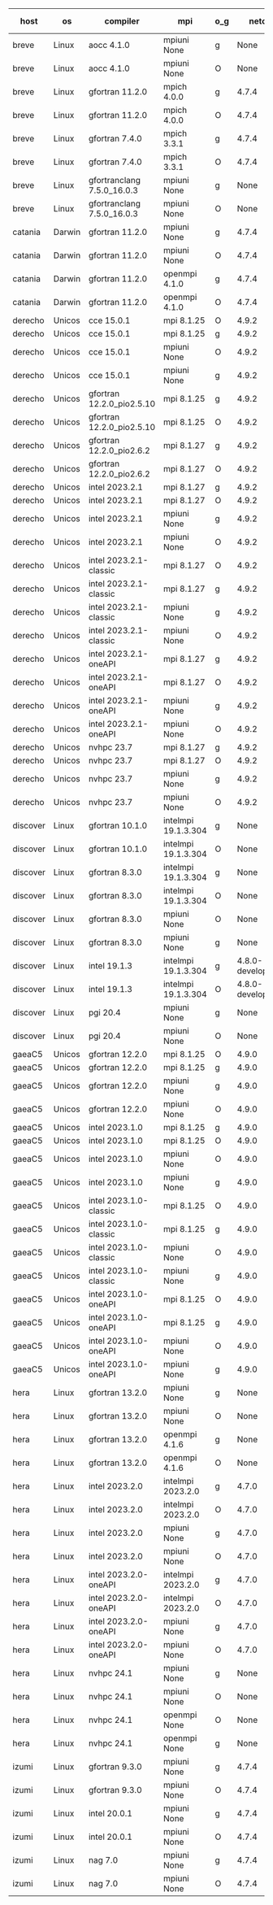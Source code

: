 

| host     | os       | compiler                              | mpi                      | o_g        | netcdf        | build       | u_pass          | u_fail          | s_pass            | s_fail            | e_pass             | e_fail             | nuopc_pass       | nuopc_fail       | artifacts link          |
|----------|----------|---------------------------------------|--------------------------|------------|---------------|-------------|-----------------|-----------------|-------------------|-------------------|--------------------|--------------------|------------------|------------------|-------------------------|
| breve | Linux | aocc 4.1.0 | mpiuni None  | g | None  | PASS | 12495 | 26 | 8 | 0 | 44 | 0 | None | None | <a href="https://github.com/esmf-org/esmf-test-artifacts/tree/985bf6e9750d7094f3f202903987796452b0ea11/feature_hconfig-extras/aocc/4.1.0/g/mpiuni/None" target="_blank">985bf6e</a> | 
| breve | Linux | aocc 4.1.0 | mpiuni None  | O | None  | PASS | 12495 | 26 | 8 | 0 | 44 | 0 | None | None | <a href="https://github.com/esmf-org/esmf-test-artifacts/tree/f089f9356b42219c774af7b97303823ed9c2f0a3/feature_hconfig-extras/aocc/4.1.0/O/mpiuni/None" target="_blank">f089f93</a> | 
| breve | Linux | gfortran 11.2.0 | mpich 4.0.0  | g | 4.7.4  | PASS | 14189 | 0 | 50 | 0 | 81 | 0 | 51 | 0 | <a href="https://github.com/esmf-org/esmf-test-artifacts/tree/610a78562e4e85d850fe6a1f5c58a88318fd7562/feature_hconfig-extras/gfortran/11.2.0/g/mpich/4.0.0" target="_blank">610a785</a> | 
| breve | Linux | gfortran 11.2.0 | mpich 4.0.0  | O | 4.7.4  | PASS | 14189 | 0 | 50 | 0 | 81 | 0 | 51 | 0 | <a href="https://github.com/esmf-org/esmf-test-artifacts/tree/f37b21ca9317543c406d33af7c49d06a3f7be9c9/feature_hconfig-extras/gfortran/11.2.0/O/mpich/4.0.0" target="_blank">f37b21c</a> | 
| breve | Linux | gfortran 7.4.0 | mpich 3.3.1  | g | 4.7.4  | PASS | 14189 | 0 | 50 | 0 | 81 | 0 | 51 | 0 | <a href="https://github.com/esmf-org/esmf-test-artifacts/tree/5b5e33a52f3da933a2b6e76db82e6641f0fa45e4/feature_hconfig-extras/gfortran/7.4.0/g/mpich/3.3.1" target="_blank">5b5e33a</a> | 
| breve | Linux | gfortran 7.4.0 | mpich 3.3.1  | O | 4.7.4  | PASS | 14189 | 0 | 50 | 0 | 81 | 0 | 51 | 0 | <a href="https://github.com/esmf-org/esmf-test-artifacts/tree/590bf57de49159012132e2ad39c3fd10785ab852/feature_hconfig-extras/gfortran/7.4.0/O/mpich/3.3.1" target="_blank">590bf57</a> | 
| breve | Linux | gfortranclang 7.5.0_16.0.3 | mpiuni None  | g | None  | PASS | 12521 | 0 | 8 | 0 | 44 | 0 | None | None | <a href="https://github.com/esmf-org/esmf-test-artifacts/tree/5522f51efb4ddfe589bc5d41d4e038d1c0290184/feature_hconfig-extras/gfortranclang/7.5.0_16.0.3/g/mpiuni/None" target="_blank">5522f51</a> | 
| breve | Linux | gfortranclang 7.5.0_16.0.3 | mpiuni None  | O | None  | PASS | 12521 | 0 | 8 | 0 | 44 | 0 | None | None | <a href="https://github.com/esmf-org/esmf-test-artifacts/tree/430cf66459931834367ada7e6592253fa8a4ced4/feature_hconfig-extras/gfortranclang/7.5.0_16.0.3/O/mpiuni/None" target="_blank">430cf66</a> | 
| catania | Darwin | gfortran 11.2.0 | mpiuni None  | g | 4.7.4  | PASS | 12521 | 0 | 8 | 0 | 44 | 0 | None | None | <a href="https://github.com/esmf-org/esmf-test-artifacts/tree/bcacc1711be91597a843a045ab4a716369026f29/feature_hconfig-extras/gfortran/11.2.0/g/mpiuni/None" target="_blank">bcacc17</a> | 
| catania | Darwin | gfortran 11.2.0 | mpiuni None  | O | 4.7.4  | PASS | 12521 | 0 | 8 | 0 | 44 | 0 | None | None | <a href="https://github.com/esmf-org/esmf-test-artifacts/tree/0872a627c59bda5e6b78cfbf74de21e70285af6e/feature_hconfig-extras/gfortran/11.2.0/O/mpiuni/None" target="_blank">0872a62</a> | 
| catania | Darwin | gfortran 11.2.0 | openmpi 4.1.0  | g | 4.7.4  | PASS | 14186 | 3 | 50 | 0 | 81 | 0 | 51 | 0 | <a href="https://github.com/esmf-org/esmf-test-artifacts/tree/f3d8457fe6145559c51663e04f61b93596123ee4/feature_hconfig-extras/gfortran/11.2.0/g/openmpi/4.1.0" target="_blank">f3d8457</a> | 
| catania | Darwin | gfortran 11.2.0 | openmpi 4.1.0  | O | 4.7.4  | PASS | 14186 | 3 | 50 | 0 | 81 | 0 | 51 | 0 | <a href="https://github.com/esmf-org/esmf-test-artifacts/tree/b0601d230a9a8c95aa7b4880d957ef6c63f29af6/feature_hconfig-extras/gfortran/11.2.0/O/openmpi/4.1.0" target="_blank">b0601d2</a> | 
| derecho | Unicos | cce 15.0.1 | mpi 8.1.25  | O | 4.9.2  | PASS | 14111 | 78 | 50 | 0 | 81 | 0 | 51 | 0 | <a href="https://github.com/esmf-org/esmf-test-artifacts/tree/ab48aa66d7d55a718678e7dd231a2dc43aeb8fa1/feature_hconfig-extras/cce/15.0.1/O/mpi/8.1.25" target="_blank">ab48aa6</a> | 
| derecho | Unicos | cce 15.0.1 | mpi 8.1.25  | g | 4.9.2  | PASS | 14113 | 76 | 50 | 0 | 81 | 0 | 51 | 0 | <a href="https://github.com/esmf-org/esmf-test-artifacts/tree/896506854a8a086af53b080ba181cc504760f1d6/feature_hconfig-extras/cce/15.0.1/g/mpi/8.1.25" target="_blank">8965068</a> | 
| derecho | Unicos | cce 15.0.1 | mpiuni None  | O | 4.9.2  | PASS | 12286 | 235 | 8 | 0 | 44 | 0 | None | None | <a href="https://github.com/esmf-org/esmf-test-artifacts/tree/92d7cfa63ba8d263a96b395616ef6fa6d4cefe8e/feature_hconfig-extras/cce/15.0.1/O/mpiuni/None" target="_blank">92d7cfa</a> | 
| derecho | Unicos | cce 15.0.1 | mpiuni None  | g | 4.9.2  | PASS | 12445 | 76 | 8 | 0 | 44 | 0 | None | None | <a href="https://github.com/esmf-org/esmf-test-artifacts/tree/bc739bb6d0aebf12a8f904402b5d91b9b28a316e/feature_hconfig-extras/cce/15.0.1/g/mpiuni/None" target="_blank">bc739bb</a> | 
| derecho | Unicos | gfortran 12.2.0_pio2.5.10 | mpi 8.1.25  | g | 4.9.2  | PASS | 14189 | 0 | 50 | 0 | 81 | 0 | 51 | 0 | <a href="https://github.com/esmf-org/esmf-test-artifacts/tree/f7804be7385abfed31daa4632ede6e4e646dd278/feature_hconfig-extras/gfortran/12.2.0_pio2.5.10/g/mpi/8.1.25" target="_blank">f7804be</a> | 
| derecho | Unicos | gfortran 12.2.0_pio2.5.10 | mpi 8.1.25  | O | 4.9.2  | PASS | 14189 | 0 | 50 | 0 | 81 | 0 | 51 | 0 | <a href="https://github.com/esmf-org/esmf-test-artifacts/tree/04c72a1f3ae2237693646107c82c968582308d4e/feature_hconfig-extras/gfortran/12.2.0_pio2.5.10/O/mpi/8.1.25" target="_blank">04c72a1</a> | 
| derecho | Unicos | gfortran 12.2.0_pio2.6.2 | mpi 8.1.27  | g | 4.9.2  | PASS | 14189 | 0 | 50 | 0 | 81 | 0 | 51 | 0 | <a href="https://github.com/esmf-org/esmf-test-artifacts/tree/5a93a5e9a89a140734644b1b97ee5c8985995f9d/feature_hconfig-extras/gfortran/12.2.0_pio2.6.2/g/mpi/8.1.27" target="_blank">5a93a5e</a> | 
| derecho | Unicos | gfortran 12.2.0_pio2.6.2 | mpi 8.1.27  | O | 4.9.2  | PASS | 14189 | 0 | 50 | 0 | 81 | 0 | 51 | 0 | <a href="https://github.com/esmf-org/esmf-test-artifacts/tree/5622d3efb6d18748958da49c8b1d0e8d7534c53f/feature_hconfig-extras/gfortran/12.2.0_pio2.6.2/O/mpi/8.1.27" target="_blank">5622d3e</a> | 
| derecho | Unicos | intel 2023.2.1 | mpi 8.1.27  | g | 4.9.2  | PASS | 14189 | 0 | 50 | 0 | 81 | 0 | 51 | 0 | <a href="https://github.com/esmf-org/esmf-test-artifacts/tree/ad8bd0a86458dde64da73cd9e29411a2116dbebe/feature_hconfig-extras/intel/2023.2.1/g/mpi/8.1.27" target="_blank">ad8bd0a</a> | 
| derecho | Unicos | intel 2023.2.1 | mpi 8.1.27  | O | 4.9.2  | PASS | 14189 | 0 | 50 | 0 | 81 | 0 | 51 | 0 | <a href="https://github.com/esmf-org/esmf-test-artifacts/tree/733f986ef8a81b2f5ca56e63a0c92c33164dd1ef/feature_hconfig-extras/intel/2023.2.1/O/mpi/8.1.27" target="_blank">733f986</a> | 
| derecho | Unicos | intel 2023.2.1 | mpiuni None  | g | 4.9.2  | PASS | 12521 | 0 | 8 | 0 | 44 | 0 | None | None | <a href="https://github.com/esmf-org/esmf-test-artifacts/tree/2e89443d9c89255da4c7ca43152ee42275acf46c/feature_hconfig-extras/intel/2023.2.1/g/mpiuni/None" target="_blank">2e89443</a> | 
| derecho | Unicos | intel 2023.2.1 | mpiuni None  | O | 4.9.2  | PASS | 12521 | 0 | 8 | 0 | 44 | 0 | None | None | <a href="https://github.com/esmf-org/esmf-test-artifacts/tree/4b564996891b9e3934eb3e1fc689ceaab1e6dd41/feature_hconfig-extras/intel/2023.2.1/O/mpiuni/None" target="_blank">4b56499</a> | 
| derecho | Unicos | intel 2023.2.1-classic | mpi 8.1.27  | O | 4.9.2  | PASS | 14189 | 0 | 50 | 0 | 81 | 0 | 51 | 0 | <a href="https://github.com/esmf-org/esmf-test-artifacts/tree/552216d1849a625fc072f22206cdc9f17d1dd86d/feature_hconfig-extras/intel/2023.2.1-classic/O/mpi/8.1.27" target="_blank">552216d</a> | 
| derecho | Unicos | intel 2023.2.1-classic | mpi 8.1.27  | g | 4.9.2  | PASS | None | None | None | None | None | None | None | None | <a href="https://github.com/esmf-org/esmf-test-artifacts/tree/d6adde566518564764e04ff6af9adf9d32101213/feature_hconfig-extras/intel/2023.2.1-classic/g/mpi/8.1.27" target="_blank">d6adde5</a> | 
| derecho | Unicos | intel 2023.2.1-classic | mpiuni None  | g | 4.9.2  | PASS | 12521 | 0 | 8 | 0 | 44 | 0 | None | None | <a href="https://github.com/esmf-org/esmf-test-artifacts/tree/459dc6522ff7e8ca20c641623c7b6a8359b2bb2e/feature_hconfig-extras/intel/2023.2.1-classic/g/mpiuni/None" target="_blank">459dc65</a> | 
| derecho | Unicos | intel 2023.2.1-classic | mpiuni None  | O | 4.9.2  | PASS | 12521 | 0 | 8 | 0 | 44 | 0 | None | None | <a href="https://github.com/esmf-org/esmf-test-artifacts/tree/f69a8620a960f31a0f71dddf24f2ff65ab1de451/feature_hconfig-extras/intel/2023.2.1-classic/O/mpiuni/None" target="_blank">f69a862</a> | 
| derecho | Unicos | intel 2023.2.1-oneAPI | mpi 8.1.27  | g | 4.9.2  | PASS | 14189 | 0 | 50 | 0 | 81 | 0 | 51 | 0 | <a href="https://github.com/esmf-org/esmf-test-artifacts/tree/f4bed66bc4634feb356ece790ed506904156466b/feature_hconfig-extras/intel/2023.2.1-oneAPI/g/mpi/8.1.27" target="_blank">f4bed66</a> | 
| derecho | Unicos | intel 2023.2.1-oneAPI | mpi 8.1.27  | O | 4.9.2  | PASS | 14189 | 0 | 49 | 1 | 81 | 0 | 51 | 0 | <a href="https://github.com/esmf-org/esmf-test-artifacts/tree/a63301265f619013b2c8278b8e0a2d867c59fcac/feature_hconfig-extras/intel/2023.2.1-oneAPI/O/mpi/8.1.27" target="_blank">a633012</a> | 
| derecho | Unicos | intel 2023.2.1-oneAPI | mpiuni None  | g | 4.9.2  | PASS | 12521 | 0 | 8 | 0 | 44 | 0 | None | None | <a href="https://github.com/esmf-org/esmf-test-artifacts/tree/60c09bb14a6ed26d3542757e7a6f2f36c670500f/feature_hconfig-extras/intel/2023.2.1-oneAPI/g/mpiuni/None" target="_blank">60c09bb</a> | 
| derecho | Unicos | intel 2023.2.1-oneAPI | mpiuni None  | O | 4.9.2  | PASS | 12521 | 0 | 8 | 0 | 44 | 0 | None | None | <a href="https://github.com/esmf-org/esmf-test-artifacts/tree/69b9ca3e37bd3010adbbc8371fc8e5e9d73bdd67/feature_hconfig-extras/intel/2023.2.1-oneAPI/O/mpiuni/None" target="_blank">69b9ca3</a> | 
| derecho | Unicos | nvhpc 23.7 | mpi 8.1.27  | g | 4.9.2  | PASS | 14189 | 0 | 50 | 0 | 81 | 0 | 51 | 0 | <a href="https://github.com/esmf-org/esmf-test-artifacts/tree/6cc8534d57756a0fa47753e51c93db1749650c94/feature_hconfig-extras/nvhpc/23.7/g/mpi/8.1.27" target="_blank">6cc8534</a> | 
| derecho | Unicos | nvhpc 23.7 | mpi 8.1.27  | O | 4.9.2  | PASS | 14189 | 0 | 50 | 0 | 81 | 0 | 51 | 0 | <a href="https://github.com/esmf-org/esmf-test-artifacts/tree/e2e3f559ebfef8eeb20595658996eb47f66a8955/feature_hconfig-extras/nvhpc/23.7/O/mpi/8.1.27" target="_blank">e2e3f55</a> | 
| derecho | Unicos | nvhpc 23.7 | mpiuni None  | g | 4.9.2  | PASS | 12521 | 0 | 8 | 0 | 44 | 0 | None | None | <a href="https://github.com/esmf-org/esmf-test-artifacts/tree/266100d0af2d71b0e9a592da61c823d821b9fba4/feature_hconfig-extras/nvhpc/23.7/g/mpiuni/None" target="_blank">266100d</a> | 
| derecho | Unicos | nvhpc 23.7 | mpiuni None  | O | 4.9.2  | PASS | 12521 | 0 | 8 | 0 | 44 | 0 | None | None | <a href="https://github.com/esmf-org/esmf-test-artifacts/tree/f0cba48fc6c50a10b39dd996bafcef626283e5d7/feature_hconfig-extras/nvhpc/23.7/O/mpiuni/None" target="_blank">f0cba48</a> | 
| discover | Linux | gfortran 10.1.0 | intelmpi 19.1.3.304  | g | None  | PASS | 14174 | 15 | 50 | 0 | 81 | 0 | 51 | 0 | <a href="https://github.com/esmf-org/esmf-test-artifacts/tree/83e8718fae70d164d385fcb5ca4298b4d5ae938d/feature_hconfig-extras/gfortran/10.1.0/g/intelmpi/19.1.3.304" target="_blank">83e8718</a> | 
| discover | Linux | gfortran 10.1.0 | intelmpi 19.1.3.304  | O | None  | PASS | 14174 | 15 | 50 | 0 | 81 | 0 | 51 | 0 | <a href="https://github.com/esmf-org/esmf-test-artifacts/tree/b4610c9ddb2977c9c620a058f4aaef4f43ddebd2/feature_hconfig-extras/gfortran/10.1.0/O/intelmpi/19.1.3.304" target="_blank">b4610c9</a> | 
| discover | Linux | gfortran 8.3.0 | intelmpi 19.1.3.304  | g | None  | PASS | 14174 | 15 | 50 | 0 | 81 | 0 | 51 | 0 | <a href="https://github.com/esmf-org/esmf-test-artifacts/tree/def356f660e4bc57945b770726c95484f9971f7d/feature_hconfig-extras/gfortran/8.3.0/g/intelmpi/19.1.3.304" target="_blank">def356f</a> | 
| discover | Linux | gfortran 8.3.0 | intelmpi 19.1.3.304  | O | None  | PASS | 14174 | 15 | 50 | 0 | 81 | 0 | 51 | 0 | <a href="https://github.com/esmf-org/esmf-test-artifacts/tree/94259e9e250ec2de6f7fbafc10a5ea94bec212cc/feature_hconfig-extras/gfortran/8.3.0/O/intelmpi/19.1.3.304" target="_blank">94259e9</a> | 
| discover | Linux | gfortran 8.3.0 | mpiuni None  | O | None  | PASS | 12521 | 0 | 8 | 0 | 44 | 0 | None | None | <a href="https://github.com/esmf-org/esmf-test-artifacts/tree/346cf99953bc8b9aeeb04a02c9fbf85410c7e9a4/feature_hconfig-extras/gfortran/8.3.0/O/mpiuni/None" target="_blank">346cf99</a> | 
| discover | Linux | gfortran 8.3.0 | mpiuni None  | g | None  | PASS | 12521 | 0 | 8 | 0 | 44 | 0 | None | None | <a href="https://github.com/esmf-org/esmf-test-artifacts/tree/052228d88c449befd87a8405c4e9f3cf6be21689/feature_hconfig-extras/gfortran/8.3.0/g/mpiuni/None" target="_blank">052228d</a> | 
| discover | Linux | intel 19.1.3 | intelmpi 19.1.3.304  | g | 4.8.0-development  | PASS | None | None | None | None | None | None | None | None | <a href="https://github.com/esmf-org/esmf-test-artifacts/tree/8dd8cc569052f0e876821f148dc94d1a9765b1da/feature_hconfig-extras/intel/19.1.3/g/intelmpi/19.1.3.304" target="_blank">8dd8cc5</a> | 
| discover | Linux | intel 19.1.3 | intelmpi 19.1.3.304  | O | 4.8.0-development  | PASS | 14189 | 0 | 50 | 0 | 81 | 0 | 51 | 0 | <a href="https://github.com/esmf-org/esmf-test-artifacts/tree/549c497ee3dcc2d287bc460e9720cd7b0987655f/feature_hconfig-extras/intel/19.1.3/O/intelmpi/19.1.3.304" target="_blank">549c497</a> | 
| discover | Linux | pgi 20.4 | mpiuni None  | g | None  | PASS | 12521 | 0 | 8 | 0 | 44 | 0 | None | None | <a href="https://github.com/esmf-org/esmf-test-artifacts/tree/1de145b5934475ffb65747e4374f62713290c975/feature_hconfig-extras/pgi/20.4/g/mpiuni/None" target="_blank">1de145b</a> | 
| discover | Linux | pgi 20.4 | mpiuni None  | O | None  | PASS | 12521 | 0 | 8 | 0 | 44 | 0 | None | None | <a href="https://github.com/esmf-org/esmf-test-artifacts/tree/e6f25e8ffbd15ee6ddf787552dce99f253e6188f/feature_hconfig-extras/pgi/20.4/O/mpiuni/None" target="_blank">e6f25e8</a> | 
| gaeaC5 | Unicos | gfortran 12.2.0 | mpi 8.1.25  | O | 4.9.0  | PASS | 14189 | 0 | 50 | 0 | 81 | 0 | 51 | 0 | <a href="https://github.com/esmf-org/esmf-test-artifacts/tree/5c570ca4dc023b4bb2dd0c6bbba5410b0d859337/feature_hconfig-extras/gfortran/12.2.0/O/mpi/8.1.25" target="_blank">5c570ca</a> | 
| gaeaC5 | Unicos | gfortran 12.2.0 | mpi 8.1.25  | g | 4.9.0  | PASS | 14189 | 0 | 50 | 0 | 81 | 0 | 51 | 0 | <a href="https://github.com/esmf-org/esmf-test-artifacts/tree/1c79ec2e7740cec60b48d6fbf7837feb6e329fa3/feature_hconfig-extras/gfortran/12.2.0/g/mpi/8.1.25" target="_blank">1c79ec2</a> | 
| gaeaC5 | Unicos | gfortran 12.2.0 | mpiuni None  | g | 4.9.0  | PASS | 12521 | 0 | 8 | 0 | 44 | 0 | None | None | <a href="https://github.com/esmf-org/esmf-test-artifacts/tree/01d1dad5e6463385d68d2245fe970c6a65352eba/feature_hconfig-extras/gfortran/12.2.0/g/mpiuni/None" target="_blank">01d1dad</a> | 
| gaeaC5 | Unicos | gfortran 12.2.0 | mpiuni None  | O | 4.9.0  | PASS | 12521 | 0 | 8 | 0 | 44 | 0 | None | None | <a href="https://github.com/esmf-org/esmf-test-artifacts/tree/625e5ecb6dd2daa8253a855115ff78add453526f/feature_hconfig-extras/gfortran/12.2.0/O/mpiuni/None" target="_blank">625e5ec</a> | 
| gaeaC5 | Unicos | intel 2023.1.0 | mpi 8.1.25  | g | 4.9.0  | PASS | 14189 | 0 | 50 | 0 | 81 | 0 | 51 | 0 | <a href="https://github.com/esmf-org/esmf-test-artifacts/tree/6e1136809e9239300033a87c309ea5fd924ded07/feature_hconfig-extras/intel/2023.1.0/g/mpi/8.1.25" target="_blank">6e11368</a> | 
| gaeaC5 | Unicos | intel 2023.1.0 | mpi 8.1.25  | O | 4.9.0  | PASS | 14189 | 0 | 50 | 0 | 81 | 0 | 51 | 0 | <a href="https://github.com/esmf-org/esmf-test-artifacts/tree/ae802982dd6c9db82c12c3ff4321f29d877d1b29/feature_hconfig-extras/intel/2023.1.0/O/mpi/8.1.25" target="_blank">ae80298</a> | 
| gaeaC5 | Unicos | intel 2023.1.0 | mpiuni None  | O | 4.9.0  | PASS | 12521 | 0 | 8 | 0 | 44 | 0 | None | None | <a href="https://github.com/esmf-org/esmf-test-artifacts/tree/4fb76cf8c7db5d408f4f617be3bfc1dc0806c1e4/feature_hconfig-extras/intel/2023.1.0/O/mpiuni/None" target="_blank">4fb76cf</a> | 
| gaeaC5 | Unicos | intel 2023.1.0 | mpiuni None  | g | 4.9.0  | PASS | 12521 | 0 | 8 | 0 | 44 | 0 | None | None | <a href="https://github.com/esmf-org/esmf-test-artifacts/tree/05f8d4d3515e673560fd365736ae7507777847bf/feature_hconfig-extras/intel/2023.1.0/g/mpiuni/None" target="_blank">05f8d4d</a> | 
| gaeaC5 | Unicos | intel 2023.1.0-classic | mpi 8.1.25  | O | 4.9.0  | PASS | 14189 | 0 | 50 | 0 | 81 | 0 | 51 | 0 | <a href="https://github.com/esmf-org/esmf-test-artifacts/tree/6c70b1617a9396f3c5aa48280e56f71db80c1b6f/feature_hconfig-extras/intel/2023.1.0-classic/O/mpi/8.1.25" target="_blank">6c70b16</a> | 
| gaeaC5 | Unicos | intel 2023.1.0-classic | mpi 8.1.25  | g | 4.9.0  | PASS | 14189 | 0 | 50 | 0 | 81 | 0 | 51 | 0 | <a href="https://github.com/esmf-org/esmf-test-artifacts/tree/20eaa1432bc9df3457304e14e4ddd511d70f09f0/feature_hconfig-extras/intel/2023.1.0-classic/g/mpi/8.1.25" target="_blank">20eaa14</a> | 
| gaeaC5 | Unicos | intel 2023.1.0-classic | mpiuni None  | O | 4.9.0  | PASS | 12521 | 0 | 8 | 0 | 44 | 0 | None | None | <a href="https://github.com/esmf-org/esmf-test-artifacts/tree/9c3ee24c712dce5ea814269a5829006fa5c298ed/feature_hconfig-extras/intel/2023.1.0-classic/O/mpiuni/None" target="_blank">9c3ee24</a> | 
| gaeaC5 | Unicos | intel 2023.1.0-classic | mpiuni None  | g | 4.9.0  | PASS | 12521 | 0 | 8 | 0 | 44 | 0 | None | None | <a href="https://github.com/esmf-org/esmf-test-artifacts/tree/1d25b3459f013433c0ecfd6d0c0bb1c38b9945ce/feature_hconfig-extras/intel/2023.1.0-classic/g/mpiuni/None" target="_blank">1d25b34</a> | 
| gaeaC5 | Unicos | intel 2023.1.0-oneAPI | mpi 8.1.25  | O | 4.9.0  | PASS | 14189 | 0 | 49 | 1 | 81 | 0 | 41 | 10 | <a href="https://github.com/esmf-org/esmf-test-artifacts/tree/e66f42c2e58145dfbad82d9fc70845f049aaf32e/feature_hconfig-extras/intel/2023.1.0-oneAPI/O/mpi/8.1.25" target="_blank">e66f42c</a> | 
| gaeaC5 | Unicos | intel 2023.1.0-oneAPI | mpi 8.1.25  | g | 4.9.0  | PASS | 14189 | 0 | 50 | 0 | 81 | 0 | 41 | 10 | <a href="https://github.com/esmf-org/esmf-test-artifacts/tree/d4ce448327b015e1a44fb76b6769e6e1018d4799/feature_hconfig-extras/intel/2023.1.0-oneAPI/g/mpi/8.1.25" target="_blank">d4ce448</a> | 
| gaeaC5 | Unicos | intel 2023.1.0-oneAPI | mpiuni None  | O | 4.9.0  | PASS | 12521 | 0 | 8 | 0 | 44 | 0 | None | None | <a href="https://github.com/esmf-org/esmf-test-artifacts/tree/1eff027535a6cb58bfa31284da9d708db34b3440/feature_hconfig-extras/intel/2023.1.0-oneAPI/O/mpiuni/None" target="_blank">1eff027</a> | 
| gaeaC5 | Unicos | intel 2023.1.0-oneAPI | mpiuni None  | g | 4.9.0  | PASS | 12521 | 0 | 8 | 0 | 44 | 0 | None | None | <a href="https://github.com/esmf-org/esmf-test-artifacts/tree/d094a877a47e91a01bb720b33de1590b4d462dd8/feature_hconfig-extras/intel/2023.1.0-oneAPI/g/mpiuni/None" target="_blank">d094a87</a> | 
| hera | Linux | gfortran 13.2.0 | mpiuni None  | g | None  | PASS | 12521 | 0 | 8 | 0 | 44 | 0 | None | None | <a href="https://github.com/esmf-org/esmf-test-artifacts/tree/f626cd58701bfc943c9238308de4b0687e664066/feature_hconfig-extras/gfortran/13.2.0/g/mpiuni/None" target="_blank">f626cd5</a> | 
| hera | Linux | gfortran 13.2.0 | mpiuni None  | O | None  | PASS | 12521 | 0 | 8 | 0 | 44 | 0 | None | None | <a href="https://github.com/esmf-org/esmf-test-artifacts/tree/38ccf3b3ae6ca661bf7eacdc320f81c7fed23468/feature_hconfig-extras/gfortran/13.2.0/O/mpiuni/None" target="_blank">38ccf3b</a> | 
| hera | Linux | gfortran 13.2.0 | openmpi 4.1.6  | g | None  | PASS | 14189 | 0 | 50 | 0 | 81 | 0 | 51 | 0 | <a href="https://github.com/esmf-org/esmf-test-artifacts/tree/11fec06d770a6764243c5ff94a51f0ab0b58bc62/feature_hconfig-extras/gfortran/13.2.0/g/openmpi/4.1.6" target="_blank">11fec06</a> | 
| hera | Linux | gfortran 13.2.0 | openmpi 4.1.6  | O | None  | PASS | 14189 | 0 | 50 | 0 | 81 | 0 | 51 | 0 | <a href="https://github.com/esmf-org/esmf-test-artifacts/tree/c16eeda90b24365a0ded093992fdbcb427018b07/feature_hconfig-extras/gfortran/13.2.0/O/openmpi/4.1.6" target="_blank">c16eeda</a> | 
| hera | Linux | intel 2023.2.0 | intelmpi 2023.2.0  | g | 4.7.0  | PASS | 14189 | 0 | 50 | 0 | 81 | 0 | 51 | 0 | <a href="https://github.com/esmf-org/esmf-test-artifacts/tree/4e238c13e16e944e035f2ae66845755c637d5b8f/feature_hconfig-extras/intel/2023.2.0/g/intelmpi/2023.2.0" target="_blank">4e238c1</a> | 
| hera | Linux | intel 2023.2.0 | intelmpi 2023.2.0  | O | 4.7.0  | PASS | 14189 | 0 | 50 | 0 | 81 | 0 | 51 | 0 | <a href="https://github.com/esmf-org/esmf-test-artifacts/tree/cc340eb49f1011c0b7c047e610443e972535486f/feature_hconfig-extras/intel/2023.2.0/O/intelmpi/2023.2.0" target="_blank">cc340eb</a> | 
| hera | Linux | intel 2023.2.0 | mpiuni None  | g | 4.7.0  | PASS | 12521 | 0 | 8 | 0 | 44 | 0 | None | None | <a href="https://github.com/esmf-org/esmf-test-artifacts/tree/7cb1bfee70b7a45083564fc1934da7fb52b536cb/feature_hconfig-extras/intel/2023.2.0/g/mpiuni/None" target="_blank">7cb1bfe</a> | 
| hera | Linux | intel 2023.2.0 | mpiuni None  | O | 4.7.0  | PASS | 12521 | 0 | 8 | 0 | 44 | 0 | None | None | <a href="https://github.com/esmf-org/esmf-test-artifacts/tree/062acca9438f30b819f91e34be1c710b0633ee5f/feature_hconfig-extras/intel/2023.2.0/O/mpiuni/None" target="_blank">062acca</a> | 
| hera | Linux | intel 2023.2.0-oneAPI | intelmpi 2023.2.0  | g | 4.7.0  | PASS | 14189 | 0 | 50 | 0 | 81 | 0 | 51 | 0 | <a href="https://github.com/esmf-org/esmf-test-artifacts/tree/b6ecbd34068eb9dc9c65618e4bd86bfed77bce83/feature_hconfig-extras/intel/2023.2.0-oneAPI/g/intelmpi/2023.2.0" target="_blank">b6ecbd3</a> | 
| hera | Linux | intel 2023.2.0-oneAPI | intelmpi 2023.2.0  | O | 4.7.0  | PASS | 14189 | 0 | 49 | 1 | 81 | 0 | 51 | 0 | <a href="https://github.com/esmf-org/esmf-test-artifacts/tree/836c83f52b9eb63fee16a46416d1d0060afa433d/feature_hconfig-extras/intel/2023.2.0-oneAPI/O/intelmpi/2023.2.0" target="_blank">836c83f</a> | 
| hera | Linux | intel 2023.2.0-oneAPI | mpiuni None  | g | 4.7.0  | PASS | 12521 | 0 | 8 | 0 | 44 | 0 | None | None | <a href="https://github.com/esmf-org/esmf-test-artifacts/tree/ed4f87af8b4db7cdaa6fda2bae9fb6c45f2cb67e/feature_hconfig-extras/intel/2023.2.0-oneAPI/g/mpiuni/None" target="_blank">ed4f87a</a> | 
| hera | Linux | intel 2023.2.0-oneAPI | mpiuni None  | O | 4.7.0  | PASS | 12521 | 0 | 8 | 0 | 44 | 0 | None | None | <a href="https://github.com/esmf-org/esmf-test-artifacts/tree/bf8a9340754c010f80a2aa622c05404d18e28029/feature_hconfig-extras/intel/2023.2.0-oneAPI/O/mpiuni/None" target="_blank">bf8a934</a> | 
| hera | Linux | nvhpc 24.1 | mpiuni None  | g | None  | PASS | 12521 | 0 | 8 | 0 | 44 | 0 | None | None | <a href="https://github.com/esmf-org/esmf-test-artifacts/tree/cf45e621709f252dbed74bd731973d64c0cba025/feature_hconfig-extras/nvhpc/24.1/g/mpiuni/None" target="_blank">cf45e62</a> | 
| hera | Linux | nvhpc 24.1 | mpiuni None  | O | None  | PASS | 12521 | 0 | 8 | 0 | 44 | 0 | None | None | <a href="https://github.com/esmf-org/esmf-test-artifacts/tree/401e9f0bc8c6a9bc5c320ac89be23fe36ce9828d/feature_hconfig-extras/nvhpc/24.1/O/mpiuni/None" target="_blank">401e9f0</a> | 
| hera | Linux | nvhpc 24.1 | openmpi None  | O | None  | PASS | 14189 | 0 | 50 | 0 | 81 | 0 | 51 | 0 | <a href="https://github.com/esmf-org/esmf-test-artifacts/tree/f303e94b7299ad5b8166f3012064235a5c06c9f0/feature_hconfig-extras/nvhpc/24.1/O/openmpi/None" target="_blank">f303e94</a> | 
| hera | Linux | nvhpc 24.1 | openmpi None  | g | None  | PASS | 14189 | 0 | 50 | 0 | 81 | 0 | 51 | 0 | <a href="https://github.com/esmf-org/esmf-test-artifacts/tree/3ea29c0cf07693b12732cf3837f9b0ab424ac426/feature_hconfig-extras/nvhpc/24.1/g/openmpi/None" target="_blank">3ea29c0</a> | 
| izumi | Linux | gfortran 9.3.0 | mpiuni None  | g | 4.7.4  | PASS | 12521 | 0 | 8 | 0 | 44 | 0 | None | None | <a href="https://github.com/esmf-org/esmf-test-artifacts/tree/8dd57cabe37d42112d97e913e215acb6599a23a3/feature_hconfig-extras/gfortran/9.3.0/g/mpiuni/None" target="_blank">8dd57ca</a> | 
| izumi | Linux | gfortran 9.3.0 | mpiuni None  | O | 4.7.4  | PASS | 12521 | 0 | 8 | 0 | 44 | 0 | None | None | <a href="https://github.com/esmf-org/esmf-test-artifacts/tree/220a66a43c61689b971cec2235a1ce7d5a44ab86/feature_hconfig-extras/gfortran/9.3.0/O/mpiuni/None" target="_blank">220a66a</a> | 
| izumi | Linux | intel 20.0.1 | mpiuni None  | g | 4.7.4  | PASS | 12521 | 0 | 8 | 0 | 44 | 0 | None | None | <a href="https://github.com/esmf-org/esmf-test-artifacts/tree/f1bc28c57310ee0bfbc5e5cc3991550400b2fed1/feature_hconfig-extras/intel/20.0.1/g/mpiuni/None" target="_blank">f1bc28c</a> | 
| izumi | Linux | intel 20.0.1 | mpiuni None  | O | 4.7.4  | PASS | 12521 | 0 | 8 | 0 | 44 | 0 | None | None | <a href="https://github.com/esmf-org/esmf-test-artifacts/tree/2e0c31f12bfb67bb9ba2416d1a7e4e0fac4b21c2/feature_hconfig-extras/intel/20.0.1/O/mpiuni/None" target="_blank">2e0c31f</a> | 
| izumi | Linux | nag 7.0 | mpiuni None  | g | 4.7.4  | PASS | 12521 | 0 | 8 | 0 | 44 | 0 | None | None | <a href="https://github.com/esmf-org/esmf-test-artifacts/tree/7b66d5b1d368f3ffe383301d97318b73d239667e/feature_hconfig-extras/nag/7.0/g/mpiuni/None" target="_blank">7b66d5b</a> | 
| izumi | Linux | nag 7.0 | mpiuni None  | O | 4.7.4  | PASS | 12521 | 0 | 8 | 0 | 44 | 0 | None | None | <a href="https://github.com/esmf-org/esmf-test-artifacts/tree/8a7616f2dac3d05f0353d7d4f9b5e51e21561e81/feature_hconfig-extras/nag/7.0/O/mpiuni/None" target="_blank">8a7616f</a> | 
